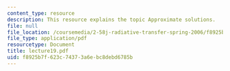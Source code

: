 ```yaml
---
content_type: resource
description: This resource explains the topic Approximate solutions.
file: null
file_location: /coursemedia/2-58j-radiative-transfer-spring-2006/f8925b7f623c74373a6ebc8debd6785b_lecture19.pdf
file_type: application/pdf
resourcetype: Document
title: lecture19.pdf
uid: f8925b7f-623c-7437-3a6e-bc8debd6785b
---
```

